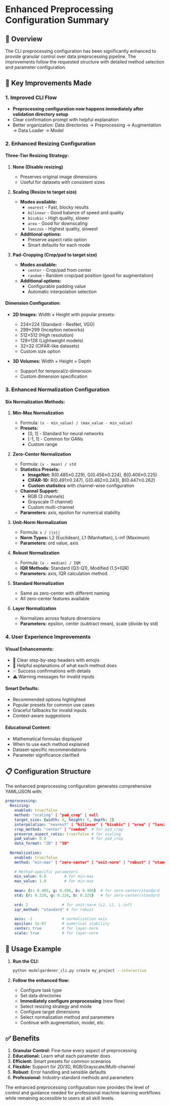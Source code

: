 # Enhanced Preprocessing Configuration Summary

## 🎯 Overview

The CLI preprocessing configuration has been significantly enhanced to provide granular control over data preprocessing pipeline. The improvements follow the requested structure with detailed method selection and parameter configuration.

## 🔧 Key Improvements Made

### 1. **Improved CLI Flow**
- **Preprocessing configuration now happens immediately after validation directory setup**
- Clear confirmation prompt with helpful explanation
- Better organization: Data directories → Preprocessing → Augmentation → Data Loader → Model

### 2. **Enhanced Resizing Configuration**

#### **Three-Tier Resizing Strategy:**
1. **None (Disable resizing)**
   - Preserves original image dimensions
   - Useful for datasets with consistent sizes

2. **Scaling (Resize to target size)**
   - **Modes available:**
     - `nearest` - Fast, blocky results
     - `bilinear` - Good balance of speed and quality
     - `bicubic` - High quality, slower
     - `area` - Good for downscaling  
     - `lanczos` - Highest quality, slowest
   - **Additional options:**
     - Preserve aspect ratio option
     - Smart defaults for each mode

3. **Pad-Cropping (Crop/pad to target size)**
   - **Modes available:**
     - `center` - Crop/pad from center
     - `random` - Random crop/pad position (good for augmentation)
   - **Additional options:**
     - Configurable padding value
     - Automatic interpolation selection

#### **Dimension Configuration:**
- **2D Images:** Width × Height with popular presets:
  - 224×224 (Standard - ResNet, VGG)
  - 299×299 (Inception networks)
  - 512×512 (High resolution)
  - 128×128 (Lightweight models)
  - 32×32 (CIFAR-like datasets)
  - Custom size option

- **3D Volumes:** Width × Height × Depth
  - Support for temporal/z-dimension
  - Custom dimension specification

### 3. **Enhanced Normalization Configuration**

#### **Six Normalization Methods:**

1. **Min-Max Normalization**
   - Formula: `(x - min_value) / (max_value - min_value)`
   - **Presets:**
     - [0, 1] - Standard for neural networks
     - [-1, 1] - Common for GANs
     - Custom range

2. **Zero-Center Normalization**
   - Formula: `(x - mean) / std`
   - **Statistics Presets:**
     - **ImageNet:** R(0.485±0.229), G(0.456±0.224), B(0.406±0.225)
     - **CIFAR-10:** R(0.491±0.247), G(0.482±0.243), B(0.447±0.262)
     - **Custom statistics** with channel-wise configuration
   - **Channel Support:**
     - RGB (3 channels)
     - Grayscale (1 channel)
     - Custom multi-channel
   - **Parameters:** axis, epsilon for numerical stability

3. **Unit-Norm Normalization**
   - Formula: `x / ||x||`
   - **Norm Types:** L2 (Euclidean), L1 (Manhattan), L-inf (Maximum)
   - **Parameters:** ord value, axis

4. **Robust Normalization**
   - Formula: `(x - median) / IQR`
   - **IQR Methods:** Standard (Q3-Q1), Modified (1.5×IQR)
   - **Parameters:** axis, IQR calculation method

5. **Standard Normalization**
   - Same as zero-center with different naming
   - All zero-center features available

6. **Layer Normalization**
   - Normalizes across feature dimensions
   - **Parameters:** epsilon, center (subtract mean), scale (divide by std)

### 4. **User Experience Improvements**

#### **Visual Enhancements:**
- 📏 Clear step-by-step headers with emojis
- 🎯 Helpful explanations of what each method does
- ✅ Success confirmations with details
- ⚠️ Warning messages for invalid inputs

#### **Smart Defaults:**
- Recommended options highlighted
- Popular presets for common use cases
- Graceful fallbacks for invalid inputs
- Context-aware suggestions

#### **Educational Content:**
- Mathematical formulas displayed
- When to use each method explained
- Dataset-specific recommendations
- Parameter significance clarified

## 📋 Configuration Structure

The enhanced preprocessing configuration generates comprehensive YAML/JSON with:

```yaml
preprocessing:
  Resizing:
    enabled: true/false
    method: "scaling" | "pad_crop" | null
    target_size: {width: X, height: Y, depth: Z}
    interpolation: "nearest" | "bilinear" | "bicubic" | "area" | "lanczos"
    crop_method: "center" | "random"  # for pad_crop
    preserve_aspect_ratio: true/false # for scaling
    pad_value: 0.0                    # for pad_crop
    data_format: "2D" | "3D"
    
  Normalization:
    enabled: true/false
    method: "min-max" | "zero-center" | "unit-norm" | "robust" | "standard" | "layer-norm"
    
    # Method-specific parameters
    min_value: 0.0        # for min-max
    max_value: 1.0        # for min-max
    
    mean: {r: 0.485, g: 0.456, b: 0.406}  # for zero-center/standard
    std: {r: 0.229, g: 0.224, b: 0.225}   # for zero-center/standard
    
    ord: 2               # for unit-norm (L2, L1, L-inf)
    iqr_method: "standard" # for robust
    
    axis: -1             # normalization axis
    epsilon: 1e-07       # numerical stability
    center: true         # for layer-norm
    scale: true          # for layer-norm
```

## 🚀 Usage Example

1. **Run the CLI:**
   ```bash
   python modelgardener_cli.py create my_project --interactive
   ```

2. **Follow the enhanced flow:**
   - Configure task type
   - Set data directories
   - **Immediately configure preprocessing** (new flow)
   - Select resizing strategy and mode
   - Configure target dimensions
   - Select normalization method and parameters
   - Continue with augmentation, model, etc.

## ✅ Benefits

1. **Granular Control:** Fine-tune every aspect of preprocessing
2. **Educational:** Learn what each parameter does
3. **Efficient:** Smart presets for common scenarios
4. **Flexible:** Support for 2D/3D, RGB/Grayscale/Multi-channel
5. **Robust:** Error handling and sensible defaults
6. **Professional:** Industry-standard methods and parameters

The enhanced preprocessing configuration now provides the level of control and guidance needed for professional machine learning workflows while remaining accessible to users at all skill levels.
